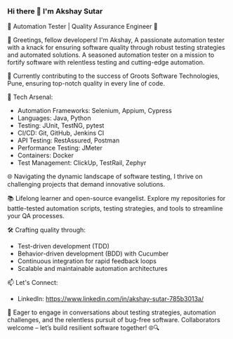 ### Hi there 👋 I'm Akshay Sutar

🚀 Automation Tester | Quality Assurance Engineer 🤖

👋 Greetings, fellow developers! I'm Akshay, A passionate automation tester with a knack for ensuring software quality through robust testing strategies and automated solutions. A seasoned automation tester on a mission to fortify software with relentless testing and cutting-edge automation.

💼 Currently contributing to the success of Groots Software Technologies, Pune, ensuring top-notch quality in every line of code.

🔧 Tech Arsenal:
   - Automation Frameworks: Selenium, Appium, Cypress
   - Languages: Java, Python
   - Testing: JUnit, TestNG, pytest
   - CI/CD: Git, GitHub, Jenkins CI
   - API Testing: RestAssured, Postman
   - Performance Testing: JMeter
   - Containers: Docker
   - Test Management: ClickUp, TestRail, Zephyr

🌐 Navigating the dynamic landscape of software testing, I thrive on challenging projects that demand innovative solutions.

📚 Lifelong learner and open-source evangelist. Explore my repositories for battle-tested automation scripts, testing strategies, and tools to streamline your QA processes.

🛠️ Crafting quality through:
   - Test-driven development (TDD)
   - Behavior-driven development (BDD) with Cucumber
   - Continuous integration for rapid feedback loops
   - Scalable and maintainable automation architectures
<!--
🏆 Certified in:
   - ISTQB Foundation Level
-->

📫 Let's Connect:
   - LinkedIn: https://www.linkedin.com/in/akshay-sutar-785b3013a/

💬 Eager to engage in conversations about testing strategies, automation challenges, and the relentless pursuit of bug-free software. Collaborators welcome – let’s build resilient software together! 🌐🔍
